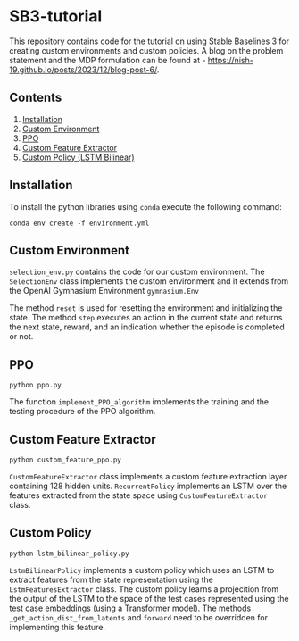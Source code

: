 # SB3-tutorial

This repository contains code for the tutorial on using Stable Baselines 3 for creating custom environments and custom policies. A blog on the problem statement and the MDP formulation can be found at - https://nish-19.github.io/posts/2023/12/blog-post-6/. 

## Contents 

1. [Installation](#installation) 
2. [Custom Environment](#custom-environment)
3. [PPO](#ppo)
4. [Custom Feature Extractor](#custom-feature-extractor)
5. [Custom Policy (LSTM Bilinear)](#custom-policy)

## Installation

To install the python libraries using ```conda``` execute the following command: 

```
conda env create -f environment.yml
```
## Custom Environment

```selection_env.py``` contains the code for our custom environment. The ```SelectionEnv``` class implements the custom environment and it extends from the OpenAI Gymnasium Environment ```gymnasium.Env```

The method ```reset```  is used for resetting the environment and initializing the state. The method ```step``` executes an action in the current state and returns the next state, reward, and an indication whether the episode is completed or not. 

## PPO

```
python ppo.py
```

The function ```implement_PPO_algorithm``` implements the training and the testing procedure of the PPO algorithm. 

## Custom Feature Extractor 

```
python custom_feature_ppo.py
```

```CustomFeatureExtractor``` class implements a custom feature extraction layer containing 128 hidden units. ```RecurrentPolicy``` implements an LSTM over the features extracted from the state space using ```CustomFeatureExtractor``` class.

## Custom Policy

```
python lstm_bilinear_policy.py
```

```LstmBilinearPolicy``` implements a custom policy which uses an LSTM to extract features from the state representation using the ```LstmFeaturesExtractor``` class. The custom policy learns a projecition from the output of the LSTM to the space of the test cases represented using the test case embeddings (using a Transformer model). The methods ```_get_action_dist_from_latents``` and ```forward``` need to be overridden for implementing this feature. 